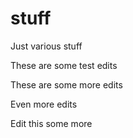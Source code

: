 # stuff
Just various stuff

These are some test edits

These are some more edits

Even more edits

Edit this some more
